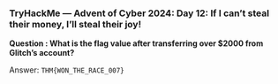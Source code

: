 ### TryHackMe — Advent of Cyber 2024: Day 12: If I can’t steal their money, I’ll steal their joy!

**Question : What is the flag value after transferring over $2000 from Glitch’s account?**

Answer: `THM{WON_THE_RACE_007}`
